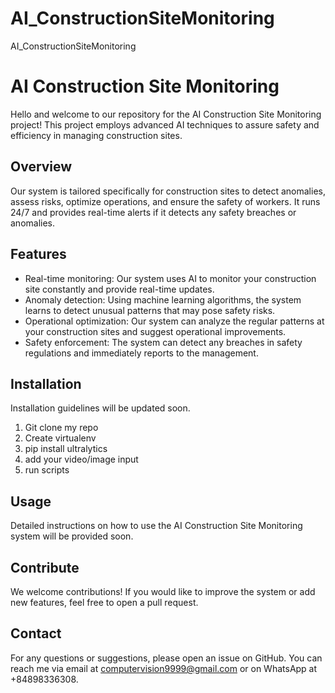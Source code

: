 # AI_ConstructionSiteMonitoring
AI_ConstructionSiteMonitoring

# AI Construction Site Monitoring

Hello and welcome to our repository for the AI Construction Site Monitoring project! This project employs advanced AI techniques to assure safety and efficiency in managing construction sites.

## Overview

Our system is tailored specifically for construction sites to detect anomalies, assess risks, optimize operations, and ensure the safety of workers. It runs 24/7 and provides real-time alerts if it detects any safety breaches or anomalies.

## Features

- Real-time monitoring: Our system uses AI to monitor your construction site constantly and provide real-time updates.
- Anomaly detection: Using machine learning algorithms, the system learns to detect unusual patterns that may pose safety risks.
- Operational optimization: Our system can analyze the regular patterns at your construction sites and suggest operational improvements.
- Safety enforcement: The system can detect any breaches in safety regulations and immediately reports to the management.

## Installation 

Installation guidelines will be updated soon.
1. Git clone my repo
2. Create virtualenv
3. pip install ultralytics
4. add your video/image input
5. run scripts

## Usage

Detailed instructions on how to use the AI Construction Site Monitoring system will be provided soon.

## Contribute

We welcome contributions! If you would like to improve the system or add new features, feel free to open a pull request.

## Contact

For any questions or suggestions, please open an issue on GitHub.
You can reach me via email at computervision9999@gmail.com or on WhatsApp at +84898336308.
